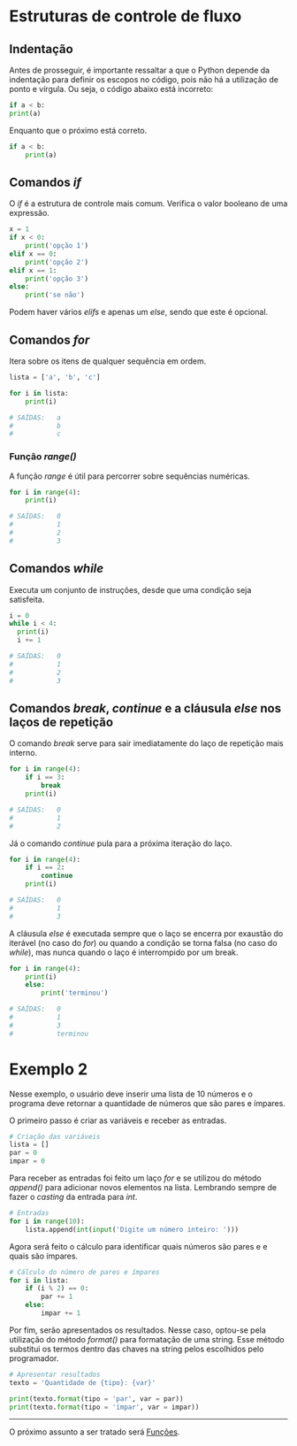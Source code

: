 # Estruturas de controle de fluxo

## Indentação

Antes de prosseguir, é importante ressaltar a que o Python depende da indentação para definir os escopos no código, pois não há a utilização de ponto e vírgula. Ou seja, o código abaixo está incorreto:

```python
if a < b:
print(a)
```

Enquanto que o próximo está correto.


```python
if a < b:
    print(a)
```

## Comandos *if*

O *if* é a estrutura de controle mais comum. Verifica o valor booleano de uma expressão.

```python
x = 1
if x < 0:
    print('opção 1')
elif x == 0:
    print('opção 2')
elif x == 1:
    print('opção 3')
else:
    print('se não')
```

Podem haver vários *elifs* e apenas um *else*, sendo que este é opcional.

## Comandos *for*

Itera sobre os itens de qualquer sequência em ordem.


```python
lista = ['a', 'b', 'c']

for i in lista:
    print(i)

# SAÍDAS:   a
#           b
#           c
```

### Função *range()*

A função *range* é útil para percorrer sobre sequências numéricas.

```python
for i in range(4):
    print(i)

# SAÍDAS:   0
#           1
#           2
#           3
```
## Comandos *while*

Executa um conjunto de instruções, desde que uma condição seja satisfeita.

```python
i = 0
while i < 4:
  print(i)
  i += 1

# SAÍDAS:   0
#           1
#           2
#           3
```

## Comandos *break*, *continue* e a cláusula *else* nos laços de repetição

O comando *break* serve para sair imediatamente do laço de repetição mais interno.

```python
for i in range(4):
    if i == 3:
        break
    print(i)

# SAÍDAS:   0
#           1
#           2
```

Já o comando *continue* pula para a próxima iteração do laço.

```python
for i in range(4):
    if i == 2:
        continue
    print(i)

# SAÍDAS:   0
#           1
#           3
```

A cláusula *else* é executada sempre que o laço se encerra por exaustão do iterável (no caso do *for*) ou quando a condição se torna falsa (no caso do *while*), mas nunca quando o laço é interrompido por um break.

```python
for i in range(4):
    print(i)
    else:
        print('terminou')

# SAÍDAS:   0
#           1
#           3
#           terminou
```

# Exemplo 2

Nesse exemplo, o usuário deve inserir uma lista de 10 números e o programa deve retornar a quantidade de números que são pares e ímpares.

O primeiro passo é criar as variáveis e receber as entradas.

```python
# Criação das variáveis
lista = []
par = 0
impar = 0
```
Para receber as entradas foi feito um laço *for* e se utilizou do método *append()* para adicionar novos elementos na lista. Lembrando sempre de fazer o *casting* da entrada para *int*.

```python
# Entradas
for i in range(10):
    lista.append(int(input('Digite um número inteiro: ')))
```

Agora será feito o cálculo para identificar quais números são pares e e quais são ímpares.

```python
# Cálculo do número de pares e ímpares
for i in lista:
    if (i % 2) == 0:
        par += 1
    else:
        impar += 1
```

Por fim, serão apresentados os resultados. Nesse caso, optou-se pela utilização do método *format()* para formatação de uma string. Esse método substitui os termos dentro das chaves na string pelos escolhidos pelo programador.

```python
# Apresentar resultados
texto = 'Quantidade de {tipo}: {var}'

print(texto.format(tipo = 'par', var = par))
print(texto.format(tipo = 'ímpar', var = impar))
```

* * *
O próximo assunto a ser tratado será [Funções](https://github.com/harielribeirof/treinamentoPython/blob/main/05%20-%20funcoes/funcoes.md).